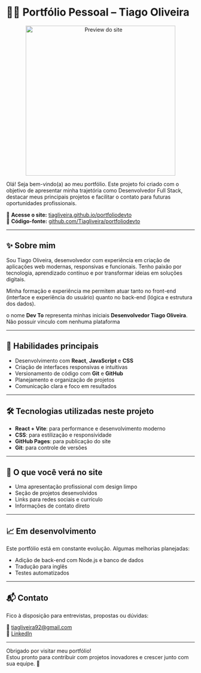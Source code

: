 # 👨‍💻 Portfólio Pessoal – Tiago Oliveira

<p align="center">
  <img src="src/assets/preview.PNG" alt="Preview do site" width="400"/>
</p>


Olá! Seja bem-vindo(a) ao meu portfólio. Este projeto foi criado com o objetivo de apresentar minha trajetória como Desenvolvedor Full Stack, destacar meus principais projetos e facilitar o contato para futuras oportunidades profissionais.

🔗 **Acesse o site:** [tiagliveira.github.io/portfoliodevto](https://tiagliveira.github.io/portfoliodevto/)  
📁 **Código-fonte:** [github.com/Tiagliveira/portfoliodevto](https://github.com/Tiagliveira/portfoliodevto)

---

## ✨ Sobre mim

Sou Tiago Oliveira, desenvolvedor com experiência em criação de aplicações web modernas, responsivas e funcionais. Tenho paixão por tecnologia, aprendizado contínuo e por transformar ideias em soluções digitais.

Minha formação e experiência me permitem atuar tanto no front-end (interface e experiência do usuário) quanto no back-end (lógica e estrutura dos dados).

o nome **Dev To**  representa minhas iniciais  **Desenvolvedor Tiago Oliveira**.
Não possuir vinculo com nenhuma plataforma

---

## 🧠 Habilidades principais

- Desenvolvimento com **React**, **JavaScript** e **CSS**
- Criação de interfaces responsivas e intuitivas
- Versionamento de código com **Git** e **GitHub**
- Planejamento e organização de projetos
- Comunicação clara e foco em resultados

---

## 🛠️ Tecnologias utilizadas neste projeto

- **React + Vite**: para performance e desenvolvimento moderno
- **CSS**: para estilização e responsividade
- **GitHub Pages**: para publicação do site
- **Git**: para controle de versões

---

## 📱 O que você verá no site

- Uma apresentação profissional com design limpo
- Seção de projetos desenvolvidos
- Links para redes sociais e currículo
- Informações de contato direto

---

## 📈 Em desenvolvimento

Este portfólio está em constante evolução. Algumas melhorias planejadas:

- Adição de back-end com Node.js e banco de dados
- Tradução para inglês
- Testes automatizados

---

## 📬 Contato

Fico à disposição para entrevistas, propostas ou dúvidas:

📧 tiagliveira92@gmail.com  
🔗 [LinkedIn](https://www.linkedin.com/in/tiagoliveira-)

---

Obrigado por visitar meu portfólio!  
Estou pronto para contribuir com projetos inovadores e crescer junto com sua equipe. 🚀
